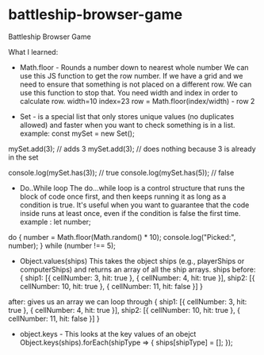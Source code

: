 # battleship-browser-game
Battleship Browser Game 

What I learned:
- Math.floor - Rounds a number down to nearest whole number
We can use this JS function to get the row number. If we have a grid and we need to ensure that something is not placed on a different row. We can use this function to stop that. 
You need width and index in order to calculate row.
width=10
index=23
row = Math.floor(index/width) - row 2

- Set - is a special list that only stores unique values (no duplicates allowed) and faster when you want to check something is in a list. 
example:
const mySet = new Set();

mySet.add(3); // adds 3
mySet.add(3); // does nothing because 3 is already in the set

console.log(mySet.has(3)); // true
console.log(mySet.has(5)); // false

- Do..While loop 
The do...while loop is a control structure that runs the block of code once first, and then keeps running it as long as a condition is true. It's useful when you want to guarantee that the code inside runs at least once, even if the condition is false the first time.
example :
let number;

do {
  number = Math.floor(Math.random() * 10);
  console.log("Picked:", number);
} while (number !== 5);

- Object.values(ships)
This takes the object ships (e.g., playerShips or computerShips) and returns an array of all the ship arrays.
ships 
before:
{
  ship1: [{ cellNumber: 3, hit: true }, { cellNumber: 4, hit: true }],
  ship2: [{ cellNumber: 10, hit: true }, { cellNumber: 11, hit: false }]
}

after: gives us an array we can loop through 
{
  ship1: [{ cellNumber: 3, hit: true }, { cellNumber: 4, hit: true }],
  ship2: [{ cellNumber: 10, hit: true }, { cellNumber: 11, hit: false }]
}

- object.keys - This looks at the key values of an obejct 
Object.keys(ships).forEach(shipType => {
        ships[shipType] = [];
    });

